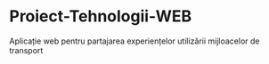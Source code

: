 # Proiect-Tehnologii-WEB
Aplicație web pentru partajarea experiențelor utilizării mijloacelor de transport

